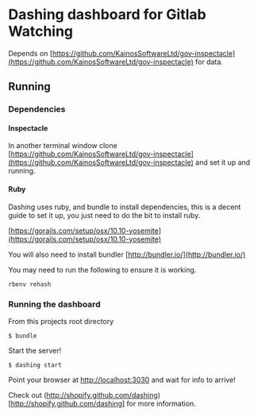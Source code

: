 # Dashing dashboard for Gitlab Watching
Depends on [https://github.com/KainosSoftwareLtd/gov-inspectacle](https://github.com/KainosSoftwareLtd/gov-inspectacle) for data.



## Running
### Dependencies
#### Inspectacle
In another terminal window clone [https://github.com/KainosSoftwareLtd/gov-inspectacle](https://github.com/KainosSoftwareLtd/gov-inspectacle) and set it up and running.

#### Ruby
Dashing uses ruby, and bundle to install dependencies, this is a decent guide to set it up, you just need to do the bit to install ruby.

[https://gorails.com/setup/osx/10.10-yosemite](https://gorails.com/setup/osx/10.10-yosemite)

You will also need to install bundler [http://bundler.io/](http://bundler.io/)

You may need to run the following to ensure it is working.
```
rbenv rehash
```
### Running the dashboard
From this projects root directory
```
$ bundle
```

Start the server!
```
$ dashing start
```

Point your browser at [http://localhost:3030](http://localhost:3030) and wait for info to arrive!

Check out (http://shopify.github.com/dashing)[http://shopify.github.com/dashing] for more information.
